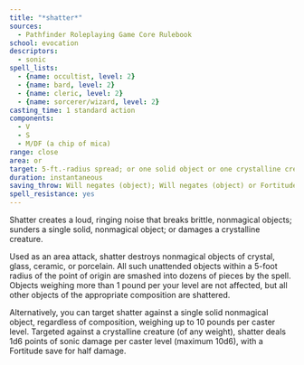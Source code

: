 ```yaml
---
title: "*shatter*"
sources:
  - Pathfinder Roleplaying Game Core Rulebook
school: evocation
descriptors:
  - sonic
spell_lists:
  - {name: occultist, level: 2}
  - {name: bard, level: 2}
  - {name: cleric, level: 2}
  - {name: sorcerer/wizard, level: 2}
casting_time: 1 standard action
components:
  - V
  - S
  - M/DF (a chip of mica)
range: close
area: or
target: 5-ft.-radius spread; or one solid object or one crystalline creature
duration: instantaneous
saving_throw: Will negates (object); Will negates (object) or Fortitude half; see text
spell_resistance: yes
---
```


Shatter creates a loud, ringing noise that breaks brittle, nonmagical objects; sunders a single solid, nonmagical object; or damages a crystalline creature.

Used as an area attack, shatter destroys nonmagical objects of crystal, glass, ceramic, or porcelain. All such unattended objects within a 5-foot radius of the point of origin are smashed into dozens of pieces by the spell. Objects weighing more than 1 pound per your level are not affected, but all other objects of the appropriate composition are shattered.

Alternatively, you can target shatter against a single solid nonmagical object, regardless of composition, weighing up to 10 pounds per caster level. Targeted against a crystalline creature (of any weight), shatter deals 1d6 points of sonic damage per caster level (maximum 10d6), with a Fortitude save for half damage.

